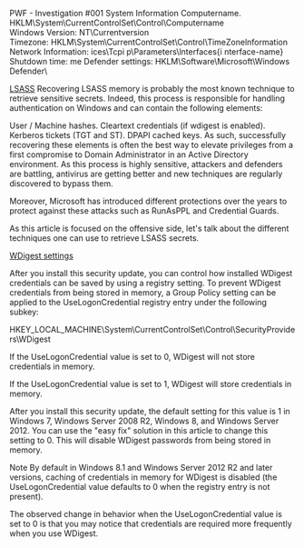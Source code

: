 


PWF - Investigation #001
System Information
    Computername.
        HKLM\System\CurrentControlSet\Control\Computername\
    Windows Version:
        NT\Currentversion\
    Timezone:
        HKLM\System\CurrentControlSet\Control\TimeZonelnformation\
    Network Information:
        ices\Tcpi p\Parameters\lnterfaces\{i nterface-name}
    Shutdown time:
        me
    Defender settings:
        HKLM\Software\Microsoft\Windows Defender\








[LSASS](https://www.synacktiv.com/en/publications/windows-secrets-extraction-a-summary)
Recovering LSASS memory is probably the most known technique to retrieve sensitive secrets. Indeed, this process is responsible for handling authentication on Windows and can contain the following elements:

User / Machine hashes.
Cleartext credentials (if wdigest is enabled).
Kerberos tickets (TGT and ST).
DPAPI cached keys.
As such, successfully recovering these elements is often the best way to elevate privileges from a first compromise to Domain Administrator in an Active Directory environment. As this process is highly sensitive, attackers and defenders are battling, antivirus are getting better and new techniques are regularly discovered to bypass them.

Moreover, Microsoft has introduced different protections over the years to protect against these attacks such as RunAsPPL and Credential Guards.

As this article is focused on the offensive side, let's talk about the different techniques one can use to retrieve LSASS secrets.





[WDigest settings](https://support.microsoft.com/en-us/topic/microsoft-security-advisory-update-to-improve-credentials-protection-and-management-may-13-2014-93434251-04ac-b7f3-52aa-9f951c14b649)

After you install this security update, you can control how installed WDigest credentials can be saved by using a registry setting. To prevent WDigest credentials from being stored in memory, a Group Policy setting can be applied to the UseLogonCredential registry entry under the following subkey:

HKEY_LOCAL_MACHINE\System\CurrentControlSet\Control\SecurityProviders\WDigest

If the UseLogonCredential value is set to 0, WDigest will not store credentials in memory.

If the UseLogonCredential value is set to 1, WDigest will store credentials in memory.

After you install this security update, the default setting for this value is 1 in Windows 7, Windows Server 2008 R2, Windows 8, and Windows Server 2012. You can use the "easy fix" solution in this article to change this setting to 0. This will disable WDigest passwords from being stored in memory.

Note By default in Windows 8.1 and Windows Server 2012 R2 and later versions, caching of credentials in memory for WDigest is disabled (the UseLogonCredential value defaults to 0 when the registry entry is not present).

The observed change in behavior when the UseLogonCredential value is set to 0 is that you may notice that credentials are required more frequently when you use WDigest.
